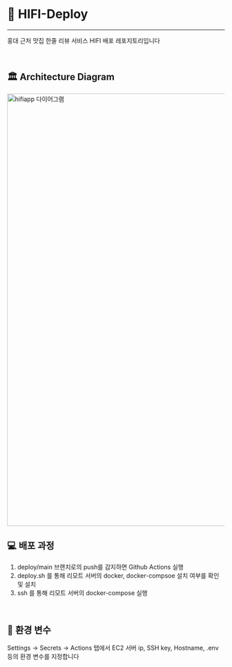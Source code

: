 # 🍝 HIFI-Deploy
---

홍대 근처 맛집 한줄 리뷰 서비스 HIFI 배포 레포지토리입니다

<br/>

## 🏛 Architecture Diagram
<img width="1000" alt="hifiapp 다이어그램" src="https://user-images.githubusercontent.com/72291860/183354099-18137a55-9c37-4aa8-8726-c5de1fd4487c.png">

<br/>

## 💻 배포 과정

1. deploy/main 브랜치로의 push를 감지하면 Github Actions 실행
2. deploy.sh 를 통해 리모트 서버의 docker, docker-compsoe 설치 여부를 확인 및 설치
3. ssh 를 통해 리모트 서버의 docker-compose 실행

<br/>

## :hammer: 환경 변수

Settings -> Secrets -> Actions 탭에서
EC2 서버 ip, SSH key, Hostname, .env 등의 환경 변수를 지정합니다

<br/>

